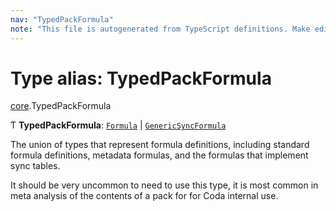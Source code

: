 ```yaml
---
nav: "TypedPackFormula"
note: "This file is autogenerated from TypeScript definitions. Make edits to the comments in the TypeScript file and then run `make docs` to regenerate this file."
---
```

# Type alias: TypedPackFormula

[core](../modules/core.md).TypedPackFormula

Ƭ **TypedPackFormula**: [`Formula`](core.Formula.md) \| [`GenericSyncFormula`](core.GenericSyncFormula.md)

The union of types that represent formula definitions, including standard formula definitions,
metadata formulas, and the formulas that implement sync tables.

It should be very uncommon to need to use this type, it is most common in meta analysis of the
contents of a pack for for Coda internal use.
